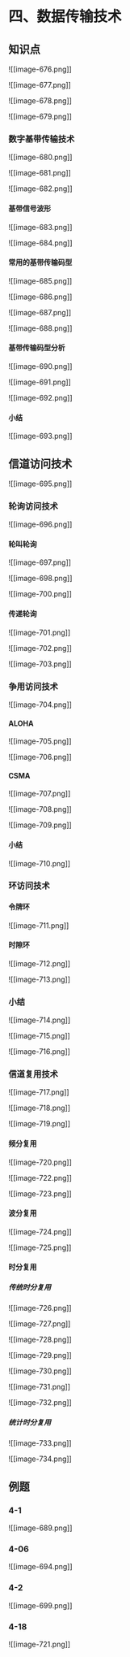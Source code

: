 # 四、数据传输技术
## 知识点
![[image-676.png]]

![[image-677.png]]

![[image-678.png]]

![[image-679.png]]

### 数字基带传输技术
![[image-680.png]]

![[image-681.png]]

![[image-682.png]]

#### 基带信号波形
![[image-683.png]]

![[image-684.png]]

#### 常用的基带传输码型
![[image-685.png]]

![[image-686.png]]

![[image-687.png]]

![[image-688.png]]

#### 基带传输码型分析
![[image-690.png]]

![[image-691.png]]

![[image-692.png]]

#### 小结
![[image-693.png]]


## 信道访问技术
![[image-695.png]]

### 轮询访问技术
![[image-696.png]]

#### 轮叫轮询
![[image-697.png]]

![[image-698.png]]

![[image-700.png]]

#### 传递轮询
![[image-701.png]]

![[image-702.png]]

![[image-703.png]]

### 争用访问技术
![[image-704.png]]

#### ALOHA
![[image-705.png]]

![[image-706.png]]

#### CSMA
![[image-707.png]]

![[image-708.png]]

![[image-709.png]]

#### 小结
![[image-710.png]]

### 环访问技术
#### 令牌环
![[image-711.png]]

#### 时隙环
![[image-712.png]]

![[image-713.png]]

### 小结
![[image-714.png]]

![[image-715.png]]

![[image-716.png]]

### 信道复用技术
![[image-717.png]]

![[image-718.png]]

![[image-719.png]]

#### 频分复用
![[image-720.png]]

![[image-722.png]]

![[image-723.png]]

#### 波分复用
![[image-724.png]]

![[image-725.png]]

#### 时分复用

##### 传统时分复用
![[image-726.png]]

![[image-727.png]]

![[image-728.png]]

![[image-729.png]]

![[image-730.png]]

![[image-731.png]]

![[image-732.png]]

##### 统计时分复用
![[image-733.png]]

![[image-734.png]]


## 例题
### 4-1
![[image-689.png]]

### 4-06
![[image-694.png]]

### 4-2
![[image-699.png]]

### 4-18
![[image-721.png]]


